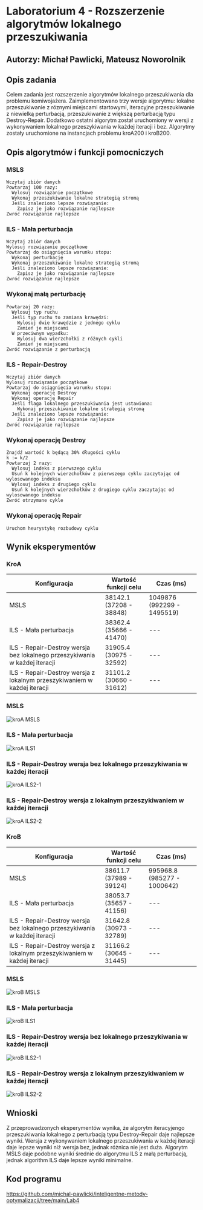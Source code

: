 # Laboratorium 4 - Rozszerzenie algorytmów lokalnego przeszukiwania

## Autorzy: Michał Pawlicki, Mateusz Noworolnik

## Opis zadania

Celem zadania jest rozszerzenie algorytmów lokalnego przeszukiwania dla problemu komiwojażera. Zaimplementowano trzy wersje algorytmu: lokalne przeszukiwanie z róznymi miejscami startowymi, iteracyjne przeszukiwanie z niewielką perturbacją, przeszukiwanie z większą perturbacją typu Destroy-Repair. Dodatkowo ostatni algorytm został uruchomiony w wersji z wykonywaniem lokalnego przeszykiwania w każdej iteracji i bez. Algorytmy zostały uruchomione na instancjach problemu kroA200 i kroB200.

## Opis algorytmów i funkcji pomocniczych

### MSLS

```
Wczytaj zbiór danych
Powtarzaj 100 razy:
  Wylosuj rozwiązanie początkowe
  Wykonaj przeszukiwanie lokalne strategią stromą
  Jeśli znaleziono lepsze rozwiązanie:
    Zapisz je jako rozwiązanie najlepsze
Zwróć rozwiązanie najlepsze
```

### ILS - Mała perturbacja

```
Wczytaj zbiór danych
Wylosuj rozwiązanie początkowe
Powtarzaj do osiągnięcia warunku stopu:
  Wykonaj perturbację
  Wykonaj przeszukiwanie lokalne strategią stromą
  Jeśli znaleziono lepsze rozwiązanie:
    Zapisz je jako rozwiązanie najlepsze
Zwróć rozwiązanie najlepsze
```

### Wykonaj małą perturbację

```
Powtarzaj 20 razy:
  Wylosuj typ ruchu
  Jeśli typ ruchu to zamiana krawędzi:
    Wylosuj dwie krawędzie z jednego cyklu
    Zamień je miejscami
  W przeciwnym wypadku:
    Wylosuj dwa wierzchołki z różnych cykli
    Zamień je miejscami
Zwróć rozwiązanie z perturbacją
```

### ILS - Repair-Destroy

```
Wczytaj zbiór danych
Wylosuj rozwiązanie początkowe
Powtarzaj do osiągnięcia warunku stopu:
  Wykonaj operację Destroy
  Wykonaj operację Repair
  Jeśli flaga lokalnego przeszukiwania jest ustawiona:
    Wykonaj przeszukiwanie lokalne strategią stromą
  Jeśli znaleziono lepsze rozwiązanie:
    Zapisz je jako rozwiązanie najlepsze
Zwróć rozwiązanie najlepsze
```

### Wykonaj operację Destroy

```
Znajdź wartość k będącą 30% długości cyklu
k := k/2
Powtarzaj 2 razy:
  Wylosuj indeks z pierwszego cyklu
  Usuń k kolejnych wierzchołków z pierwszego cyklu zaczytając od wylosowanego indeksu
  Wylosuj indeks z drugiego cyklu
  Usuń k kolejnych wierzchołków z drugiego cyklu zaczytając od wylosowanego indeksu
Zwróć otrzymane cykle
```

### Wykonaj operację Repair

```
Uruchom heurystykę rozbudowy cyklu
```

## Wynik eksperymentów

### KroA

| Konfiguracja                                                               | Wartość funkcji celu    | Czas (ms)                  |
| -------------------------------------------------------------------------- | ----------------------- | -------------------------- |
| MSLS                                                                       | 38142.1 (37208 - 38848) | 1049876 (992299 - 1495519) |
| ILS - Mała perturbacja                                                     | 38362.4 (35666 - 41470) | ---                        |
| ILS - Repair-Destroy wersja bez lokalnego przeszykiwania w każdej iteracji | 31905.4 (30975 - 32592) | ---                        |
| ILS - Repair-Destroy wersja z lokalnym przeszykiwaniem w każdej iteracji   | 31101.2 (30660 - 31612) | ---                        |

### MSLS

![kroA MSLS](kroA_msls.png "MSLS")

### ILS - Mała perturbacja

![kroA ILS1](kroA_ils1.png "ILS - Mała perturbacja")

### ILS - Repair-Destroy wersja bez lokalnego przeszykiwania w każdej iteracji

![kroA ILS2-1](kroA_ils2-1.png "ILS - Repair-Destroy wersja bez lokalnego przeszykiwania w każdej iteracji")

### ILS - Repair-Destroy wersja z lokalnym przeszykiwaniem w każdej iteracji

![kroA ILS2-2](kroA_ils2-2.png "ILS - Repair-Destroy wersja z lokalnym przeszykiwaniem w każdej iteracji ")

### KroB

| Konfiguracja                                                               | Wartość funkcji celu    | Czas (ms)                   |
| -------------------------------------------------------------------------- | ----------------------- | --------------------------- |
| MSLS                                                                       | 38611.7 (37989 - 39124) | 995968.8 (985277 - 1000642) |
| ILS - Mała perturbacja                                                     | 38053.7 (35657 - 41156) | ---                         |
| ILS - Repair-Destroy wersja bez lokalnego przeszykiwania w każdej iteracji | 31642.8 (30973 - 32789) | ---                         |
| ILS - Repair-Destroy wersja z lokalnym przeszykiwaniem w każdej iteracji   | 31166.2 (30645 - 31445) | ---                         |

### MSLS

![kroB MSLS](kroB_msls.png "MSLS")

### ILS - Mała perturbacja

![kroB ILS1](kroB_ils1.png "ILS - Mała perturbacja")

### ILS - Repair-Destroy wersja bez lokalnego przeszykiwania w każdej iteracji

![kroB ILS2-1](kroB_ils2-1.png "ILS - Repair-Destroy wersja bez lokalnego przeszykiwania w każdej iteracji")

### ILS - Repair-Destroy wersja z lokalnym przeszykiwaniem w każdej iteracji

![kroB ILS2-2](kroB_ils2-2.png "ILS - Repair-Destroy wersja z lokalnym przeszykiwaniem w każdej iteracji ")

## Wnioski

Z przeprowadzonych eksperymentów wynika, że algorytm iteracyjengo przeszukiwania lokalnego z perturbacją typu Destroy-Repair daje najlepsze wyniki. Wersja z wykonywaniem lokalnego przeszukiwania w każdej iteracji daje lepsze wyniki niż wersja bez, jednak różnica nie jest duża. Algorytm MSLS daje podobne wyniki średnie do algorytmu ILS z małą perturbacją, jednak algorithm ILS daje lepsze wyniki minimalne.

## Kod programu

https://github.com/michal-pawlicki/inteligentne-metody-optymalizacji/tree/main/Lab4
